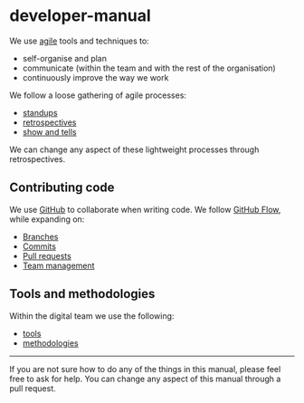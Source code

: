 # developer-manual

We use [agile](https://en.wikipedia.org/wiki/Agile_software_development) tools and techniques to:

* self-organise and plan
* communicate (within the team and with the rest of the organisation)
* continuously improve the way we work

We follow a loose gathering of agile processes:

* [standups](standup.md)
* [retrospectives](retrospective.md)
* [show and tells](show_and_tell.md)

We can change any aspect of these lightweight processes through retrospectives.

## Contributing code

We use [GitHub](https://github.com/) to collaborate when writing code. We follow [GitHub Flow](https://guides.github.com/introduction/flow/), while expanding on:

* [Branches](branches.md)
* [Commits](commits.md)
* [Pull requests](pull-requests.md)
* [Team management](team-management.md)

## Tools and methodologies

Within the digital team we use the following:

* [tools](tools.md)
* [methodologies](methodologies.md)

---

If you are not sure how to do any of the things in this manual, please feel free to ask for help. You can change any aspect of this manual through a pull request.
